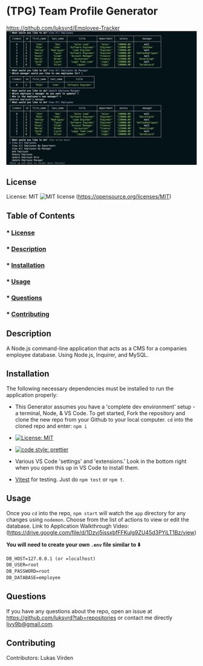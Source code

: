 # (TPG) Team Profile Generator

https://github.com/luksvrd/Employee-Tracker
![Team Profile Generated](https://github.com/luksvrd/Employee-Tracker/blob/main/employeeTracker.png)

## License

License: MIT ![MIT license](https://img.shields.io/badge/license-MIT-blue.svg) (https://opensource.org/licenses/MIT)

## Table of Contents

### \* [License](#license)

### \* [Description](#description)

### \* [Installation](#installation)

### \* [Usage](#usage)

### \* [Questions](#questions)

### \* [Contributing](#contributing)

## Description

A Node.js command-line application that acts as a CMS for a companies employee database. Using Node.js, Inquirer, and MySQL.

## Installation

The following necessary dependencies must be installed to run the application properly:

- This Generator assumes you have a 'complete dev environment' setup - a terminal, Node, & VS Code. To get started, Fork the repository and clone the new repo from your Github to your local computer. `cd` into the cloned repo and enter: `npm i`

- [![License: MIT](https://img.shields.io/badge/License-MIT-yellow.svg)](https://opensource.org/licenses/MIT)
- [![code style: prettier](https://img.shields.io/badge/code_style-prettier-ff69b4.svg?style=flat-square)](https://github.com/prettier/prettier)
- Various VS Code 'settings' and 'extensions.' Look in the bottom right when you open this up in VS Code to install them.
- [Vitest](https://vitest.dev/) for testing. Just do `npm test` or `npm t`.

## Usage

Once you `cd` into the repo, `npm start` will watch the `app` directory for any changes using `nodemon`. Choose from the list of actions to view or edit the database. Link to Application Walkthrough Video: (https://drive.google.com/file/d/1Dzvj5jssxbfFFKulg9ZU45d3PYiLT1Bz/view)

**You will need to create your own `.env` file similar to ⬇️**

```md
DB_HOST=127.0.0.1 (or =localhost)
DB_USER=root
DB_PASSWORD=root
DB_DATABASE=employee
```

## Questions

If you have any questions about the repo, open an issue at https://github.com/luksvrd?tab=repositories or contact me directly ljvy9b@gmail.com.

## Contributing

Contributors: Lukas Virden
